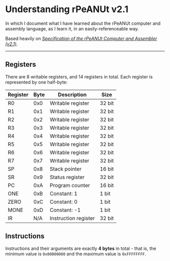 # Understanding rPeANUt v2.1
In which I document what I have learned about the rPeANUt computer and assembly language, as I learn it, in an easily-referenceable way.

Based heavily on [_Specification of the rPeANUt Computer and Assembler (v2.1)_][rPeANUt_spec].

- - -

## Registers
There are 8 writable registers, and 14 registers in total. Each register is represented by one half-byte:

| Register | Byte | Description          | Size   |
|----------|------|----------------------|--------|
| R0       | 0x0  | Writable register    | 32 bit |
| R1       | 0x1  | Writable register    | 32 bit |
| R2       | 0x2  | Writable register    | 32 bit |
| R3       | 0x3  | Writable register    | 32 bit |
| R4       | 0x4  | Writable register    | 32 bit |
| R5       | 0x5  | Writable register    | 32 bit |
| R6       | 0x6  | Writable register    | 32 bit |
| R7       | 0x7  | Writable register    | 32 bit |
| SP       | 0x8  | Stack pointer        | 16 bit |
| SR       | 0x9  | Status register      | 32 bit |
| PC       | 0xA  | Program counter      | 16 bit |
| ONE      | 0xB  | Constant: 1          |  1 bit |
| ZERO     | 0xC  | Constant: 0          |  1 bit |
| MONE     | 0xD  | Constant: -1         |  1 bit |
| IR       | N/A  | Instruction register | 32 bit |

## Instructions
Instructions and their arguments are exactly **4 bytes** in total - that is, the minimum value is `0x00000000` and the maximum value is `0xFFFFFFFF`.

<!-- ----------------------------------- -->

[rPeANUt_spec]: http://cs.anu.edu.au/courses/COMP2300/rpeanut/rPeANUtv2.1spec.pdf
